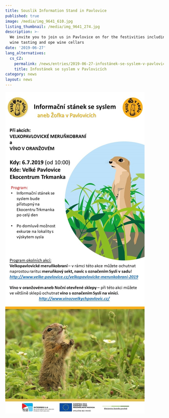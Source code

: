 ```yaml
---
title: Souslik Information Stand in Pavlovice
published: true
image: /media/img_9641_610.jpg
listing_thumbnail: /media/img_9641_274.jpg
description: >-
  We invite you to join us in Pavlovice on for the festivities including apricot
  wine tasting and ope wine cellars
date: '2019-06-27'
lang_alternatives:
  cs_CZ:
    permalink: /news/entries/2019-06-27-infostánek-se-syslem-v-pavlovicích
    title: Infostánek se syslem v Pavlovicích
category: news
layout: news
---
```

![](/media/pozvanka_pavlovice-2019_610.jpg)
